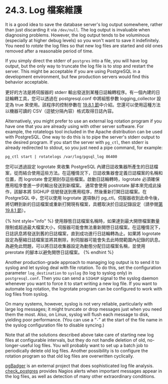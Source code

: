# 24.3. Log 檔案維護

It is a good idea to save the database server's log output somewhere, rather than just discarding it via `/dev/null`. The log output is invaluable when diagnosing problems. However, the log output tends to be voluminous \(especially at higher debug levels\) so you won't want to save it indefinitely. You need to _rotate_ the log files so that new log files are started and old ones removed after a reasonable period of time.

If you simply direct the stderr of `postgres` into a file, you will have log output, but the only way to truncate the log file is to stop and restart the server. This might be acceptable if you are using PostgreSQL in a development environment, but few production servers would find this behavior acceptable.

更好的方法是將伺服器的 stderr 輸出發送到某種日誌輪轉程序。有一個內建的日誌輪轉工具，您可以透過在 postgresql.conf 中將組態參數 logging\_collector 設定為 true 來使用。該程序的控制參數在 [19.8.1 節](../server-configuration/error-reporting-and-logging.md#19-8-1-ji-lu-zai-na-li)中介紹。您還可以使用這種方法以機器可讀的 CSV（逗號分隔內容）格式取得日誌內容。

Alternatively, you might prefer to use an external log rotation program if you have one that you are already using with other server software. For example, the rotatelogs tool included in the Apache distribution can be used with PostgreSQL. One way to do this is to pipe the server's stderr output to the desired program. If you start the server with `pg_ctl`, then stderr is already redirected to stdout, so you just need a pipe command, for example:

```text
pg_ctl start | rotatelogs /var/log/pgsql_log 86400
```

您可以透過設定 logrotate 來收集 PostgreSQL 內建日誌收集器所產生的日誌檔案，從而結合使用這些方法。在這種情況下，日誌收集器會定義日誌檔案的名稱和位置，而 logrotate 會定期封存這些檔案。啟動日誌輪轉時，logrotate 必須確保應用程序會進一步的輸出發送到新檔案。 通常會使用 postrotate 腳本來完成此操作，該腳本將 SIGHUP 信號發送到應用程序，然後重新打開日誌檔案。在 PostgreSQL 中，您可以使用 logrotate 選項執行 pg\_ctl。伺服器收到此命令後，將切轉到新的日誌檔案或重新打開現有檔案，具體取決於日誌記錄設定（請參閱[第 19.8.1 節](../server-configuration/error-reporting-and-logging.md#19-8-1-ji-lu-zai-na-li)）。

{% hint style="info" %}
使用靜態日誌檔案名稱時，如果達到最大開啓檔案數量限制或超過最大檔案大小，伺服器可能會無法重新開啓日誌檔案。在這種情況下，日誌訊息將發送到舊的日誌檔案，直到成功進行日誌輪轉為止。如果將 logrotate 設定為壓縮日誌檔案並將其刪除，則伺服器可能會失去此時間範圍內記錄的訊息。為避免此問題，可以將日誌收集器設定為動態分配日誌檔案名稱，並使用 prerotate 的腳本以避免開啓日誌檔案。
{% endhint %}

Another production-grade approach to managing log output is to send it to syslog and let syslog deal with file rotation. To do this, set the configuration parameter `log_destination` to `syslog` \(to log to syslog only\) in `postgresql.conf`. Then you can send a `SIGHUP` signal to the syslog daemon whenever you want to force it to start writing a new log file. If you want to automate log rotation, the logrotate program can be configured to work with log files from syslog.

On many systems, however, syslog is not very reliable, particularly with large log messages; it might truncate or drop messages just when you need them the most. Also, on Linux, syslog will flush each message to disk, yielding poor performance. \(You can use a “`-`” at the start of the file name in the syslog configuration file to disable syncing.\)

Note that all the solutions described above take care of starting new log files at configurable intervals, but they do not handle deletion of old, no-longer-useful log files. You will probably want to set up a batch job to periodically delete old log files. Another possibility is to configure the rotation program so that old log files are overwritten cyclically.

[pgBadger](https://pgbadger.darold.net/) is an external project that does sophisticated log file analysis. [check\_postgres](https://bucardo.org/check_postgres/) provides Nagios alerts when important messages appear in the log files, as well as detection of many other extraordinary conditions.

